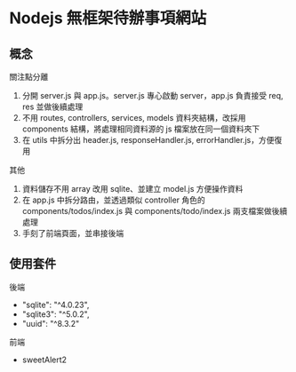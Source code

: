 # Nodejs 無框架待辦事項網站

## 概念

關注點分離

1. 分開 server.js 與 app.js。server.js 專心啟動 server，app.js 負責接受 req, res 並做後續處理
2. 不用 routes, controllers, services, models 資料夾結構，改採用 components 結構，將處理相同資料源的 js 檔案放在同一個資料夾下
3. 在 utils 中拆分出 header.js, responseHandler.js, errorHandler.js，方便復用

其他

1. 資料儲存不用 array 改用 sqlite、並建立 model.js 方便操作資料
2. 在 app.js 中拆分路由，並透過類似 controller 角色的 components/todos/index.js 與 components/todo/index.js 兩支檔案做後續處理
3. 手刻了前端頁面，並串接後端

## 使用套件

後端

- "sqlite": "^4.0.23",
- "sqlite3": "^5.0.2",
- "uuid": "^8.3.2"

前端

- sweetAlert2

